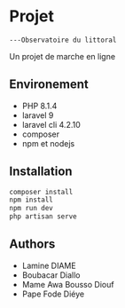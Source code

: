 # Projet
    ---Observatoire du littoral
Un projet de marche en ligne

## Environement
* PHP 8.1.4
* laravel 9
* laravel cli 4.2.10
* composer
* npm et nodejs

## Installation

```bash
composer install
npm install 
npm run dev
php artisan serve 
```


## Authors
* Lamine DIAME
* Boubacar Diallo 
* Mame Awa Bousso Diouf
* Pape Fode Diéye
